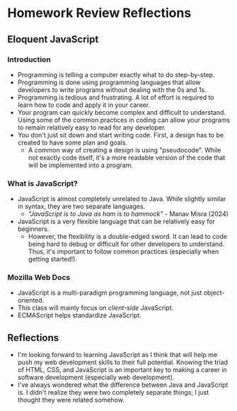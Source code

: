 # Homework Review Reflections

## Eloquent JavaScript

### Introduction
* Programming is telling a computer exactly what to do step-by-step.
* Programming is done using programming languages that allow developers to write programs without dealing with the 0s and 1s.
* Programming is tedious and frustrating. A lot of effort is required to learn how to code and apply it in your career.
* Your program can quickly become complex and difficult to understand. Using some of the common practices in coding can allow your programs to remain relatively easy to read for any developer.
* You don't just sit down and start writing code. First, a design has to be created to have some plan and goals.
  * A common way of creating a design is using "pseudocode". While not exactly code itself, it's a more readable version of the code that will be implemented into a program.

### What is JavaScript?
* JavaScript is almost completely unrelated to Java. While slightly similar in syntax, they are two separate languages.
  * _"JavaScript is to Java as ham is to hammock"_ - Manav Misra (2024)
* JavaScript is a very flexible language that can be relatively easy for beginners.
  * However, the flexibility is a double-edged sword. It can lead to code being hard to debug or difficult for other developers to understand. Thus, it's important to follow common practices (especially when getting started!).
 
### Mozilla Web Docs
* JavaScript is a multi-paradigm programming language, not just object-oriented.
* This class will mainly focus on _client-side_ JavaScript.
* ECMAScript helps standardize JavaScript.

## Reflections

* I'm looking forward to learning JavaScript as I think that will help me push my web development skills to their full potential. Knowing the triad of HTML, CSS, and JavaScript is an important key to making a career in software development
  (especially web development).
* I've always wondered what the difference between Java and JavaScript is. I didn't realize they were two completely separate things; I just thought they were related somehow.
